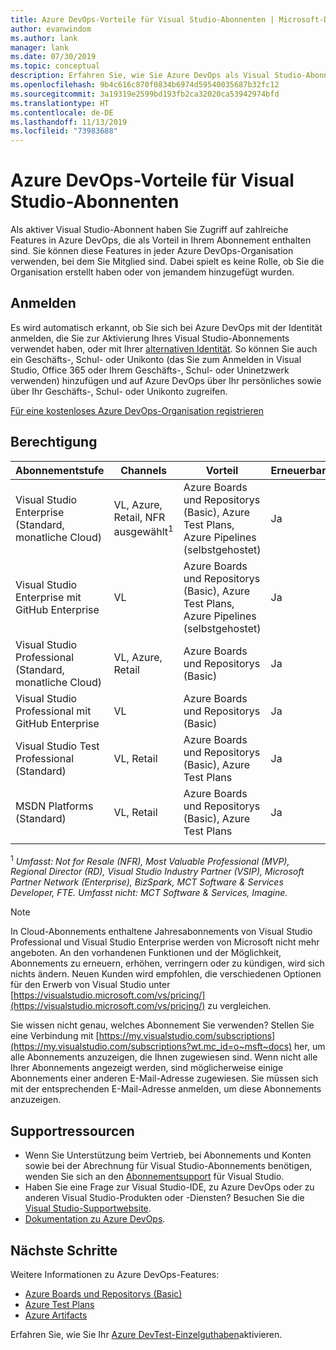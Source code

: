 ```yaml
---
title: Azure DevOps-Vorteile für Visual Studio-Abonnenten | Microsoft-Dokumentation
author: evanwindom
ms.author: lank
manager: lank
ms.date: 07/30/2019
ms.topic: conceptual
description: Erfahren Sie, wie Sie Azure DevOps als Visual Studio-Abonnent verwenden können.
ms.openlocfilehash: 9b4c616c870f0834b6974d59540035687b32fc12
ms.sourcegitcommit: 3a19319e2599bd193fb2ca32020ca53942974bfd
ms.translationtype: HT
ms.contentlocale: de-DE
ms.lasthandoff: 11/13/2019
ms.locfileid: "73983688"
---
```

# <a name="azure-devops-benefits-for-visual-studio-subscribers"></a>Azure DevOps-Vorteile für Visual Studio-Abonnenten
Als aktiver Visual Studio-Abonnent haben Sie Zugriff auf zahlreiche Features in Azure DevOps, die als Vorteil in Ihrem Abonnement enthalten sind. Sie können diese Features in jeder Azure DevOps-Organisation verwenden, bei dem Sie Mitglied sind. Dabei spielt es keine Rolle, ob Sie die Organisation erstellt haben oder von jemandem hinzugefügt wurden.

## <a name="sign-in"></a>Anmelden
Es wird automatisch erkannt, ob Sie sich bei Azure DevOps mit der Identität anmelden, die Sie zur Aktivierung Ihres Visual Studio-Abonnements verwendet haben, oder mit Ihrer [alternativen Identität](vs-alternate-identity.md).  So können Sie auch ein Geschäfts-, Schul- oder Unikonto (das Sie zum Anmelden in Visual Studio, Office 365 oder Ihrem Geschäfts-, Schul- oder Uninetzwerk verwenden) hinzufügen und auf Azure DevOps über Ihr persönliches sowie über Ihr Geschäfts-, Schul- oder Unikonto zugreifen.

[Für eine kostenloses Azure DevOps-Organisation registrieren](https://visualstudio.microsoft.com/team-services/)

## <a name="eligibility"></a>Berechtigung
| Abonnementstufe                                                 |     Channels                                            | Vorteil                                                          | Erneuerbar?    |
|--------------------------------------------------------------------|---------------------------------------------------------|------------------------------------------------------------------|---------------|
| Visual Studio Enterprise (Standard, monatliche Cloud)   | VL, Azure, Retail, NFR ausgewählt<sup>1</sup>  | Azure Boards und Repositorys (Basic), Azure Test Plans, Azure Pipelines (selbstgehostet)       |  Ja          |
| Visual Studio Enterprise mit GitHub Enterprise   | VL| Azure Boards und Repositorys (Basic), Azure Test Plans, Azure Pipelines (selbstgehostet)       |  Ja          |
| Visual Studio Professional (Standard, monatliche Cloud) | VL, Azure, Retail                                        | Azure Boards und Repositorys (Basic)                                                            |  Ja          |
| Visual Studio Professional mit GitHub Enterprise | VL| Azure Boards und Repositorys (Basic)                                                            |  Ja          |
| Visual Studio Test Professional (Standard)                         | VL, Retail                                              | Azure Boards und Repositorys (Basic), Azure Test Plans                                              |  Ja          |
| MSDN Platforms (Standard)                                          | VL, Retail                                              | Azure Boards und Repositorys (Basic), Azure Test Plans                                              |  Ja          |
||

<sup>1</sup> *Umfasst:  Not for Resale (NFR), Most Valuable Professional (MVP), Regional Director (RD), Visual Studio Industry Partner (VSIP), Microsoft Partner Network (Enterprise), BizSpark, MCT Software & Services Developer, FTE. Umfasst nicht: MCT Software & Services, Imagine.*


> [!NOTE]
> In Cloud-Abonnements enthaltene Jahresabonnements von Visual Studio Professional und Visual Studio Enterprise werden von Microsoft nicht mehr angeboten. An den vorhandenen Funktionen und der Möglichkeit, Abonnements zu erneuern, erhöhen, verringern oder zu kündigen, wird sich nichts ändern. Neuen Kunden wird empfohlen, die verschiedenen Optionen für den Erwerb von Visual Studio unter [https://visualstudio.microsoft.com/vs/pricing/](https://visualstudio.microsoft.com/vs/pricing/) zu vergleichen.

Sie wissen nicht genau, welches Abonnement Sie verwenden?  Stellen Sie eine Verbindung mit [https://my.visualstudio.com/subscriptions](https://my.visualstudio.com/subscriptions?wt.mc_id=o~msft~docs) her, um alle Abonnements anzuzeigen, die Ihnen zugewiesen sind.
Wenn nicht alle Ihrer Abonnements angezeigt werden, sind möglicherweise einige Abonnements einer anderen E-Mail-Adresse zugewiesen.  Sie müssen sich mit der entsprechenden E-Mail-Adresse anmelden, um diese Abonnements anzuzeigen.

## <a name="support-resources"></a>Supportressourcen
- Wenn Sie Unterstützung beim Vertrieb, bei Abonnements und Konten sowie bei der Abrechnung für Visual Studio-Abonnements benötigen, wenden Sie sich an den [Abonnementsupport](https://visualstudio.microsoft.com/subscriptions/support/) für Visual Studio.
- Haben Sie eine Frage zur Visual Studio-IDE, zu Azure DevOps oder zu anderen Visual Studio-Produkten oder -Diensten?  Besuchen Sie die [Visual Studio-Supportwebsite](https://visualstudio.microsoft.com/support/).
- [Dokumentation zu Azure DevOps](/azure/devops/).

## <a name="next-steps"></a>Nächste Schritte
Weitere Informationen zu Azure DevOps-Features:
- [Azure Boards und Repositorys (Basic)](https://azure.microsoft.com/services/devops/compare-features/)
- [Azure Test Plans](https://marketplace.visualstudio.com/items?itemName=ms.vss-testmanager-web)
- [Azure Artifacts](https://marketplace.visualstudio.com/items?itemName=ms.feed)

Erfahren Sie, wie Sie Ihr [Azure DevTest-Einzelguthaben](vs-azure.md)aktivieren.